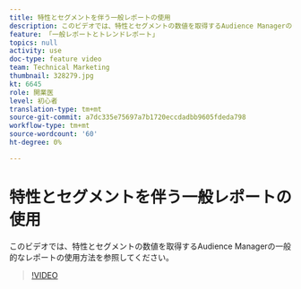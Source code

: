 ```yaml
---
title: 特性とセグメントを伴う一般レポートの使用
description: このビデオでは、特性とセグメントの数値を取得するAudience Managerの一般的なレポートの使用方法を参照してください。
feature: 「一般レポートとトレンドレポート」
topics: null
activity: use
doc-type: feature video
team: Technical Marketing
thumbnail: 328279.jpg
kt: 6645
role: 開業医
level: 初心者
translation-type: tm+mt
source-git-commit: a7dc335e75697a7b1720eccdadbb9605fdeda798
workflow-type: tm+mt
source-wordcount: '60'
ht-degree: 0%

---
```



# 特性とセグメントを伴う一般レポートの使用

このビデオでは、特性とセグメントの数値を取得するAudience Managerの一般的なレポートの使用方法を参照してください。

>[!VIDEO](https://video.tv.adobe.com/v/328279/?quality=12&learn=on)
